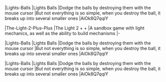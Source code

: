 |Lights-Balls
|Lights Balls
|Dodge the balls by destroying them with the mouse cursor
|But not everything is so simple, when you destroy the ball, it breaks up into several smaller ones
|AiOk8Q7qqiY

|The-Light-2-Plus-Plus
|The Light 2 + +
|A sandbox game with light mechanics, as well as the ability to build mechanisms
|-

|Lights-Balls
|Lights Balls
|Dodge the balls by destroying them with the mouse cursor
|But not everything is so simple, when you destroy the ball, it breaks up into several smaller ones
|AiOk8Q7qqiY

|Lights-Balls
|Lights Balls
|Dodge the balls by destroying them with the mouse cursor
|But not everything is so simple, when you destroy the ball, it breaks up into several smaller ones
|AiOk8Q7qqiY
